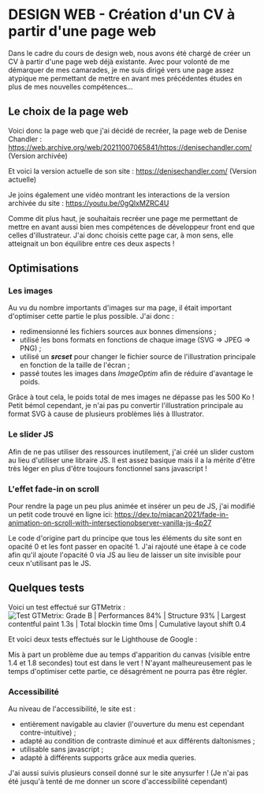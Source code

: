 # DESIGN WEB - Création d'un CV à partir d'une page web

Dans le cadre du cours de design web, nous avons été chargé de créer un CV à partir d'une page web déjà existante. Avec pour volonté de me démarquer de mes camarades, je me suis dirigé vers une page assez atypique me permettant de mettre en avant mes précédentes études en plus de mes nouvelles compétences...





## Le choix de la page web

Voici donc la page web que j'ai décidé de recréer, la page web de Denise Chandler :
https://web.archive.org/web/20211007065841/https://denisechandler.com/ (Version archivée)

Et voici la version actuelle de son site :
https://denisechandler.com/ (Version actuelle)

Je joins également une vidéo montrant les interactions de la version archivée du site :
https://youtu.be/0gQlxMZRC4U




Comme dit plus haut, je souhaitais recréer une page me permettant de mettre en avant aussi bien mes compétences de développeur front end que celles d'illustrateur. J'ai donc choisis cette page car, à mon sens, elle atteignait un bon équilibre entre ces deux aspects !





## Optimisations

### Les images

Au vu du nombre importants d'images sur ma page, il était important d'optimiser cette partie le plus possible. J'ai donc :

- redimensionné les fichiers sources aux bonnes dimensions ;
- utilisé les bons formats en fonctions de chaque image (SVG => JPEG  => PNG) ;
- utilisé un ***srcset*** pour changer le fichier source de l'illustration principale en fonction de la taille de l'écran ;
- passé toutes les images dans *ImageOptim* afin de réduire d'avantage le poids.

Grâce à tout cela, le poids total de mes images ne dépasse pas les 500 Ko ! Petit bémol cependant, je n'ai pas pu convertir l'illustration principale au format SVG à cause de plusieurs problèmes liés à Illustrator.



### Le slider JS

Afin de ne pas utiliser des ressources inutilement, j'ai créé un slider custom au lieu d'utiliser une libraire JS. Il est assez basique mais il a la mérite d'être très léger en plus d'être toujours fonctionnel sans javascript ! 



### L'effet fade-in on scroll

Pour rendre la page un peu plus animée et insérer un peu de JS, j'ai modifié un petit code trouvé en ligne ici:
https://dev.to/miacan2021/fade-in-animation-on-scroll-with-intersectionobserver-vanilla-js-4p27

Le code d'origine part du principe que tous les éléments du site sont en opacité 0 et les font passer en opacité 1. J'ai rajouté une étape à ce code afin qu'il ajoute l'opacité 0 via JS au lieu de laisser un site invisible pour ceux n'utilisant pas le JS. 





## Quelques tests

Voici un test effectué sur GTMetrix :
![Test GTMetrix: Grade B | Performances 84% | Structure 93% | Largest contentful paint 1.3s | Total blockin time 0ms | Cumulative layout shift 0.4](https://user-images.githubusercontent.com/90833102/173080786-37a219e0-1867-4bfe-83c4-c4a2aa245be5.png)



Et voici deux tests effectués sur le Lighthouse de Google :


Mis à part un problème due au temps d'apparition du canvas (visible entre 1.4 et 1.8 secondes) tout est dans le vert ! N'ayant malheureusement pas le temps d'optimiser cette partie, ce désagrément ne pourra pas être régler.



### Accessibilité

Au niveau de l'accessibilité, le site est :

- entièrement navigable au clavier (l'ouverture du menu est cependant contre-intuitive) ;
- adapté au condition de contraste diminué et aux différents daltonismes ;
- utilisable sans javascript ;
- adapté à différents supports grâce aux media queries.

J'ai aussi suivis plusieurs conseil donné sur le site anysurfer ! (Je n'ai pas été jusqu'à tenté de me donner un score d'accessibilité cependant)
